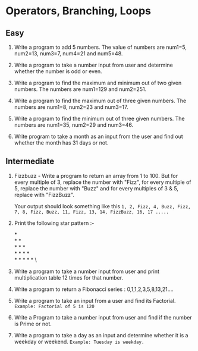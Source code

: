 # Operators, Branching, Loops

## Easy

1. Write a program to add 5 numbers. The value of numbers are num1=5, num2=13, num3=7, num4=21 and num5=48.

1. Write a program to take a number input from user and determine whether the number is odd or even.

1. Write a program to find the maximum and minimum out of two given numbers. The numbers are num1=129 and num2=251.

1. Write a program to find the maximum out of three given numbers. The numbers are num1=8, num2=23 and num3=17.

1. Write a program to find the minimum out of three given numbers. The numbers are num1=35, num2=29 and num3=46.

1. Write program to take a month as an input from the user and find out whether the month has 31 days or not.

## Intermediate

1. Fizzbuzz - Write a program to return an array from 1 to 100. But for every multiple of 3, replace the number with "Fizz", for every multiple of 5, replace the number with "Buzz" and for every multiples of 3 & 5, replace with "FizzBuzz".

    Your output should look something like this `1, 2, Fizz, 4, Buzz, Fizz, 7, 8, Fizz, Buzz, 11, Fizz, 13, 14, FizzBuzz, 16, 17 ..... `

1. Print the following star pattern :-

    \* \
    \* \* \
    \* \* \* \
    \* \* \* \* \
    \* \* \* \* \* \

1. Write a program to take a number input from user and print multiplication table 12 times for that number.

1. Write a program to return a Fibonacci series : 0,1,1,2,3,5,8,13,21....

1. Write a program to take an input from a user and find its Factorial.
   `Example: Factorial of 5 is 120`
1. Write a Program to take a number input from user and find if the number is Prime or not.

1. Write a program to take a day as an input and determine whether it is a weekday or weekend.
   `Example: Tuesday is weekday.`
